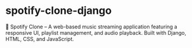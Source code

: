 # spotify-clone-django
🎵 Spotify Clone – A web-based music streaming application featuring a responsive UI, playlist management, and audio playback. Built with Django, HTML, CSS, and JavaScript.
